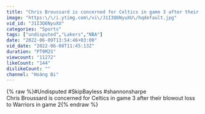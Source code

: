 ```yaml
---
title: "Chris Broussard is concerned for Celtics in game 3 after their blowout loss to Warriors in game 2"
image: "https:\/\/i.ytimg.com\/vi\/J1I3Q6NyuXU\/hqdefault.jpg"
vid_id: "J1I3Q6NyuXU"
categories: "Sports"
tags: ["undisputed","Lakers","NBA"]
date: "2022-06-09T13:54:46+03:00"
vid_date: "2022-06-08T11:45:13Z"
duration: "PT9M2S"
viewcount: "11272"
likeCount: "144"
dislikeCount: ""
channel: "Hoàng Bi"
---
```

{% raw %}#Undisputed #SkipBayless #shannonsharpe <br />Chris Broussard is concerned for Celtics in game 3 after their blowout loss to Warriors in game 2{% endraw %}
